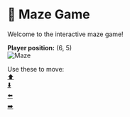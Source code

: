 # 🧩 Maze Game  
Welcome to the interactive maze game!

**Player position:** (6, 5)  
![Maze](https://recognize-instructor-criteria-other.trycloudflare.com/images/pos_6_5.png?t=1760505273961)

Use these to move:  
[⬆️](https://recognize-instructor-criteria-other.trycloudflare.com/move/6_5_w)  
[⬇️](https://recognize-instructor-criteria-other.trycloudflare.com/move/6_5_s)  
[⬅️](https://recognize-instructor-criteria-other.trycloudflare.com/move/6_5_a)  
[➡️](https://recognize-instructor-criteria-other.trycloudflare.com/move/6_5_d)
